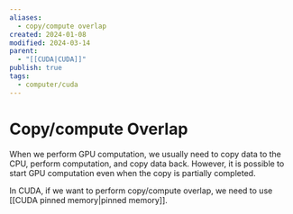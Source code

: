 ```yaml
---
aliases:
  - copy/compute overlap
created: 2024-01-08
modified: 2024-03-14
parent:
  - "[[CUDA|CUDA]]"
publish: true
tags:
  - computer/cuda
---
```


# Copy/compute Overlap
When we perform GPU computation, we usually need to copy data to the CPU, perform computation, and copy data back. However, it is possible to start GPU computation even when the copy is partially completed.

In CUDA, if we want to perform copy/compute overlap, we need to use [[CUDA pinned memory|pinned memory]].